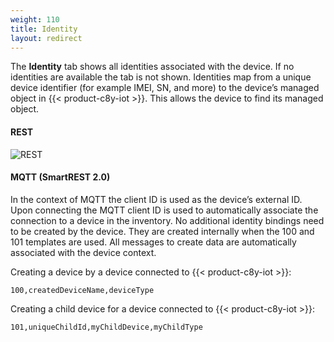 ```yaml
---
weight: 110
title: Identity
layout: redirect
---
```


The **Identity** tab shows all identities associated with the device. If no identities are available the tab is not shown. Identities map from a unique device identifier (for example IMEI, SN, and more) to the device’s managed object in {{< product-c8y-iot >}}. This allows the device to find its managed object.

#### REST

![REST](/images/reference-guide/rest.png)

#### MQTT (SmartREST 2.0)

In the context of MQTT the client ID is used as the device’s external ID. Upon connecting the MQTT client ID is used to automatically associate the connection to a device in the inventory. No additional identity bindings need to be created by the device. They are created internally when the 100 and 101 templates are used. All messages to create data are automatically associated with the device context.

Creating a device by a device connected to {{< product-c8y-iot >}}:

`100,createdDeviceName,deviceType`

Creating a child device for a device connected to {{< product-c8y-iot >}}:

`101,uniqueChildId,myChildDevice,myChildType`
